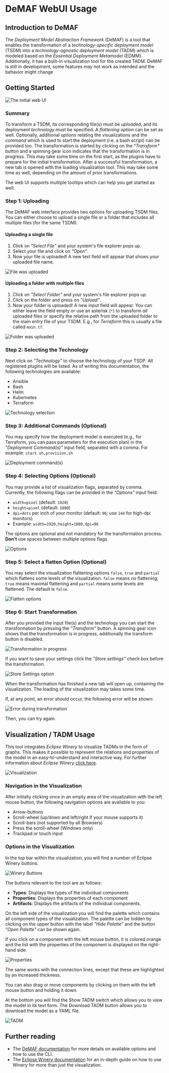 # DeMAF WebUI Usage

## Introduction to DeMAF

The *Deployment Model Abstraction Framework* (DeMAF) is a tool that enables the transformation of a *technology-specific deployment model* (TSDM) into a *technology-agnostic deployment model* (TADM) which is modeled based on the *Essential Deployment Metamodel* (EDMM).
Additionally, it has a built-in visualization tool for the created TADM.
DeMAF is still in development, some features may not work as intended and the behavior might change

## Getting Started

![The initial web UI](figures/initial_ui.png)

### Summary

To transform a TSDM, its corresponding file(s) must be *uploaded*, and its deployment *technology* must be specified.
A *flattening option* can be set as well.
Optionally, additional *options* relating the visualizations and the *command* which is used to start the deployment (i.e. a bash script) can be provided too.
The transformation is started by clicking on the *"Transform"* button and a spinning gear icon indicates that the transformation is in progress.
This may take some time on the first start, as the plugins have to prepare for the initial transformation.
After a successful transformation, a new tab is opened with the loading visualization tool.
This may take some time as well, depending on the amount of prior transformations.

The web UI supports multiple tooltips which can help you get started as well.

### Step 1: Uploading

The DeMAF web interface provides two options for uploading TSDM files.
You can either choose to upload a single file or a folder that includes all multiple files (for the same TSDM).

#### Uploading a single file

1. Click on *"Select File"* and your system's file explorer pops up.
2. Select your file and click on *"Open"*.
3. Now your file is uploaded!
   A new text field will appear that shows your uploaded file name.

![File was uploaded](figures/file_select.png)

#### Uploading a folder with multiple files

1. Click on *"Select Folder"* and your system's file explorer pops up.
2. Click on the folder and press on *"Upload"*.
3. Now your folder is uploaded!
   A new input field will appear.
   You can either leave the field empty or use an asterisk (`*`) to transform *all* uploaded files or specify the relative path from the uploaded folder to the main entry file of your TSDM.
   E.g., for *Terraform* this is usually a file called `main.tf`.

![Folder was uploaded](figures/folder_select.png)

### Step 2: Selecting the Technology

Next click on *"Technology"* to choose the technology of your TSDP.
All registered plugins will be listed.
As of writing this documentation, the following technologies are available:

- Ansible
- Bash
- Helm
- Kubernetes
- Terraform

![Technology selection](figures/technology.png)

### Step 3: Additional Commands (Optional)

You may specify how the deployment model is executed (e.g., for Terraform, you can pass parameters for the execution plan) in the *"Deployment Command(s)"* input field, separated with a comma.
For example: `start.sh,provision.sh`

![Deployment command(s)](figures/deploy_commands.png)

### Step 4: Selecting Options (Optional)

You may provide a list of visualization flags, separated by comma.
Currently, the following flags can be provided in the *"Options"* input field:

- `width=pixel` (default: `1920`)
- `height=pixel` (default: `1080`)
- `dpi=dots` per inch of your monitor (default: `96`; use `144` for high-dpi monitors)
- Example: `width=1920,height=1080,dpi=96`

The options are optional and not mandatory for the transformation process.
**Don't** use spaces between multiple options flags.

![Options](figures/options.png)

### Step 5: Select a flatten Option (Optional)

You may select the visualization flattening options `false`, `true` and `partial` which flattens some levels of the visualization.
`false` means no flattening, `true` means maximal flattening and `partial` means some levels are flattened.
The default is `false`.

![Flatten options](figures/flatten.png)

### Step 6: Start Transformation

After you provided the input file(s) and the technology you can start the transformation by pressing the *"Transform"* button.
A spinning gear icon shows that the transformation is in progress, additionally the transform button is disabled.

![Transformation in progress](figures/progress.png)

If you want to save your settings click the *"Store settings"* check box before the transformation.

![Store Settings option](figures/store_settings.png)

When the transformation has finished a new tab will open up, containing the visualization.
The loading of the visualization may takes some time.

If, at any point, an error should occur, the following error will be shown:

![Error during transformation](figures/error.png)

Then, you can try again.

## Visualization / TADM Usage

This tool integrates *Eclipse Winery* to visualize TADMs in the form of graphs.
This makes it possible to represent the relations and properties of the model in an easy-to-understand and interactive way.
For further information about *Eclipse Winery* [click here](https://winery.readthedocs.io/en/latest/).

![Visualization](figures/view_tab.png)

### Navigation in the Visualization

After initially clicking once in an empty area of the visualization with the left mouse button, the following navigation options are available to you:

- Arrow-buttons
- Scroll-wheel (up/down and left/right if your mouse supports it)
- Scroll-bars (not supported by all Browsers)
- Press the scroll-wheel (Windows only)
- Trackpad or touch input

### Options in the Visualization

In the top bar within the visualization, you will find a number of Eclipse Winery buttons.

![Winery Buttons](figures/winery_buttons.png)

The buttons relevant to the tool are as follows:

- **Types**: Displays the types of the individual components
- **Properties**: Displays the properties of each component
- **Artifacts**: Displays the artifacts of the individual components.

On the left side of the visualization you will find the palette which contains all component types of the visualization.
The palette can be hidden by clicking on the upper button with the label *"Hide Palette"* and the button *"Open Palette"* can be shown again.

If you click on a component with the left mouse button, it is colored orange and the list with the properties of the component is displayed on the right-hand side.

![Properties](figures/properties.png)

The same works with the connection lines, except that these are highlighted by an increased thickness.

You can also drag or move components by clicking on them with the left mouse button and holding it down.

At the bottom you will find the Show TADM switch which allows you to view the model in its text form.
The Download TADM button allows you to download the model as a YAML file.

![TADM](figures/tadm.png)

## Further reading

- The [DeMAF documentation](https://github.com/UST-DeMAF/DeMAF-Documentation) for more details on available options and how to use the CLI.
- The [Eclipse Winery documentation](https://winery.readthedocs.io/en/latest/) for an in-depth guide on how to use Winery for more than just the visualization.
